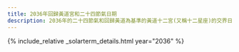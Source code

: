 ```yaml
---
title: 2036年回歸黃道宮和二十四節氣日期
description: 2036年的二十四節氣和回歸黃道為基準的黃道十二宮(又稱十二星座)的交界日期，常見於西洋占星術和星座運程
---
```

{% include_relative _solarterm_details.html year="2036" %}
